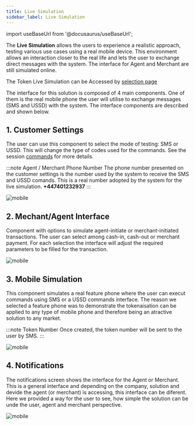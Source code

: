```yaml
---
title: Live Simulation
sidebar_label: Live Simulation
---
```


import useBaseUrl from '@docusaurus/useBaseUrl';

The **Live Simulation** allows the users to experience a realistic approach, testing various use cases using a real mobile device. This environment allows an interaction closer to the real life and lets the user to exchange direct messages with the system. The interface for Agent and Merchant are still simulated online.

The Token Live Simulation can be Accessed by [selection page](https://token.gsmainclusivetechlab.io/trytoken)

The interface for this solution is composed of 4 main components. One of them is the real mobile phone the user will utilise to exchange messages (SMS and USSD) with the system. The interface components are described and shown below.

## 1. Customer Settings 

The user can use this component to select the mode of testing: SMS or USSD. This will change the type of codes used for the commands. See the session [commands](https://token.gsmainclusivetechlab.io/manual/commands) for more details.

:::note Agent / Merchant Phone Number
The phone number presented on the customer settings is the number used by the system to receive the SMS and USSD comands. This is a real number adopted by the system for the live simulation. **+447401232937**
:::

<div style={{textAlign: 'center'}}>
   <img alt="mobile" src={useBaseUrl('img/customersettings-live.png')}/>
</div>

## 2. Mechant/Agent Interface 

Component with options to simulate agent-initiate or merchant-initiated transactions. The user can select among cash-in, cash-out or merchant payment. For each selection the interface will adjust the required parameters to be filled for the transaction.

<div style={{textAlign: 'center'}}>
   <img alt="mobile" src={useBaseUrl('img/agentinterface.png')}/>
</div>

## 3. Mobile Simulation

This component simulates a real feature phone where the user can execut commands using SMS or a USSD commands interface. The reason we selected a feature phone was to demonstrate the tokenaisation can be applied to any type of mobile phone and therefore being an atractive solution to any market. 

:::note Token Number
Once created, the token number will be sent to the user by SMS.
:::

<div style={{textAlign: 'center'}}>
   <img alt="mobile" src={useBaseUrl('img/livesimulation.png')}/>
</div>

## 4. Notifications

The notifications screen shows the interface for the Agent or Merchant. This is a general interface and depending on the company, solution and devide the agent (or merchant) is accessing, this interface can be diferent. Here we provided a way for the user to see, how simple the solution can be unde the user, agent and merchant perspective.

<div style={{textAlign: 'center'}}>
   <img alt="mobile" src={useBaseUrl('img/agentnotification.png')}/>
</div>


